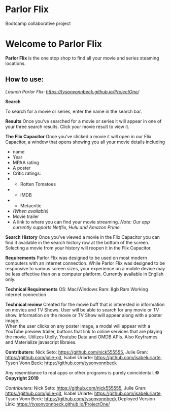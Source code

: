 # Parlor Flix
Bootcamp collaborative project

# Welcome to Parlor Flix

**Parlor Flix** is the one stop shop to find all your movie and series steaming locations. 

## How to use:

*Launch Parlor Flix: https://tysonvonnbeck.github.io/ProjectOne/*

**Search**

To search for a movie or series, enter the name in the search bar. 

**Results**
Once you’ve searched for a movie or series it will appear in one of your three search results. 
Click your movie result to view it. 

**The Flix Capacitor**
Once you’ve clicked a movie it will open in our Flix Capacitor, a window that opens showing you all your movie details including
* name 
* Year
* MPAA rating 
* A poster 
* Critic ratings: 
* - Rotten Tomatoes 
* - IMDB 
* - Metacritic 
* *(When available)*
* Movie trailer
* A link to where you can find your movie  streaming. 
*Note: Our app currently supports Netflix, Hulu and Amazon Prime.*

**Search History**
Once you’ve viewed a movie in the Flix Capacitor you can find it available in the search history row at the bottom of the screen. 
Selecting a movie from your history will reopen it in the Flix Capacitor.

**Requirements**
Parlor Flix was designed to be used on most modern computers with an internet connection. 
While Parlor Flix was designed to be responsive to various screen sizes, your experience on a mobile device may be less effective than on a computer platform. 
Currently available in English only. 

**Technical Requirements**
OS: Mac/Windows
Ram: 8gb Ram
Working internet connection 

**Technical review**
Created for the movie buff that is interested in information on movies and TV Shows.  User will be able to search for any movie or TV show.  Information on the movie or TV Show will appear along with a poster image.   
When the user clicks on any poster image, a modal will appear with a YouTube preview trailer,  buttons that link to online services  that are playing the movie.
Utilizes Utelly, Youtube Data and OMDB APIs. Also Keyframes and Materialize javascript libraies.

**Contributers:**
Nick Seto: https://github.com/nick555555, 
Julie Gran: https://github.com/julie-git, 
Isabel Uriarte: https://github.com/isabeluriarte, 
Tyson Vonn Beck: https://github.com/tysonvonnbeck
 

Any resemblance to real apps or other programs is purely coincidental. 
**©  Copyright 2019**


*Contributers:*
Nick Seto: https://github.com/nick555555, Julie Gran: https://github.com/julie-git, Isabel Uriarte: https://github.com/isabeluriarte, Tyson Vonn Beck: https://github.com/tysonvonnbeck
Deployed Version Link: https://tysonvonnbeck.github.io/ProjectOne/
